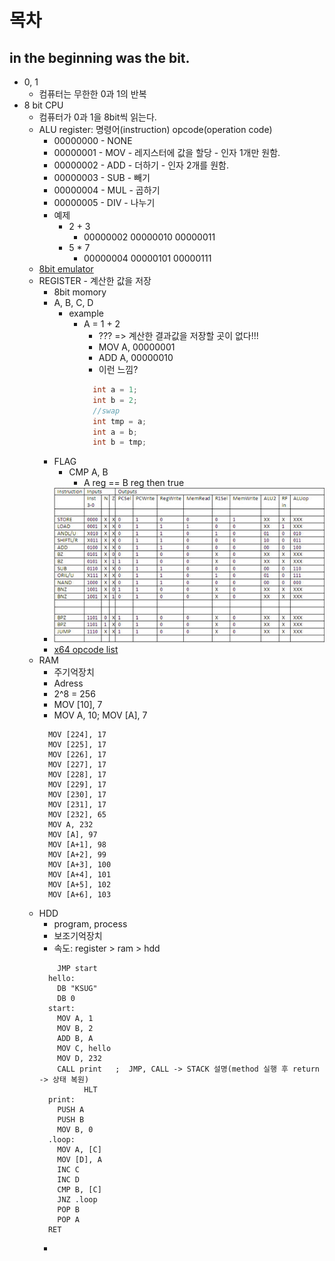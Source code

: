 # 목차
## in the beginning was the bit.
- 0, 1
  - 컴퓨터는 무한한 0과 1의 반복
- 8 bit CPU
  - 컴퓨터가 0과 1을 8bit씩 읽는다.
  - ALU register: 명령어(instruction) opcode(operation code)
    - 00000000 - NONE
    - 00000001 - MOV - 레지스터에 값을 할당   - 인자 1개만 원함.
    - 00000002 - ADD - 더하기              - 인자 2개를 원함. 
    - 00000003 - SUB - 빼기
    - 00000004 - MUL - 곱하기
    - 00000005 - DIV - 나누기
    - 예제 
      - 2 + 3
        - 00000002 00000010 00000011
      - 5 * 7
        - 00000004 00000101 00000111
  - [8bit emulator](https://boojongmin.github.io/assembler-simulator/index.html)
  - REGISTER - 계산한 값을 저장
    - 8bit momory
    - A, B, C, D
      - example
        - A = 1 + 2
          - ??? => 계산한 결과값을 저장할 곳이 없다!!!
          - MOV A, 00000001
          - ADD A, 00000010
          - 이런 느낌?
          ```java
            int a = 1;
            int b = 2;
            //swap
            int tmp = a;
            int a = b;
            int b = tmp;
          ```
    - FLAG
      - CMP A, B
        - A reg == B reg then true
    - ![8 bit opcode](./images/8bit_table.jpg)
    - [x64 opcode list](http://ref.x86asm.net/coder64.html)
  - RAM
    - 주기억장치
    - Adress
    - 2^8 = 256
    - MOV [10], 7
    - MOV A, 10; MOV [A], 7
    ```assembly
      MOV [224], 17
      MOV [225], 17
      MOV [226], 17
      MOV [227], 17
      MOV [228], 17
      MOV [229], 17
      MOV [230], 17
      MOV [231], 17
      MOV [232], 65
      MOV A, 232
      MOV [A], 97
      MOV [A+1], 98
      MOV [A+2], 99
      MOV [A+3], 100
      MOV [A+4], 101
      MOV [A+5], 102
      MOV [A+6], 103
    ```
  - HDD
    - program, process
    - 보조기억장치
    - 속도: register > ram > hdd 
    ```assembly
        JMP start
      hello: 
        DB "KSUG"
        DB 0	
      start:
        MOV A, 1           
        MOV B, 2	
        ADD B, A
        MOV C, hello
        MOV D, 232
        CALL print   ;  JMP, CALL -> STACK 설명(method 실행 후 return -> 상태 복원)
              HLT      
      print:
        PUSH A
        PUSH B
        MOV B, 0
      .loop:
        MOV A, [C]
        MOV [D], A
        INC C
        INC D
        CMP B, [C]
        JNZ .loop 
        POP B
        POP A
      RET     
    ```  
    - 




